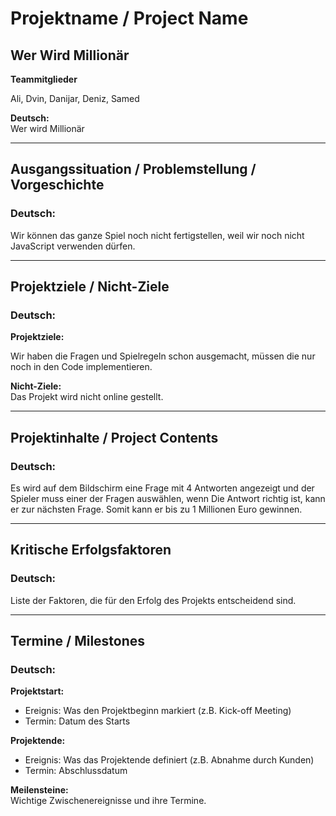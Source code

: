 # Projektname / Project Name

## Wer Wird Millionär

**Teammitglieder**

Ali, Dvin, Danijar, Deniz, Samed

**Deutsch:**  
Wer wird Millionär

---

## Ausgangssituation / Problemstellung / Vorgeschichte  
### Deutsch:

Wir können das ganze Spiel noch nicht fertigstellen, weil wir noch nicht JavaScript verwenden dürfen.

---

## Projektziele / Nicht-Ziele  
### Deutsch:
**Projektziele:**  

Wir haben die Fragen und Spielregeln schon ausgemacht, müssen die nur noch in den Code implementieren.

**Nicht-Ziele:**  
Das Projekt wird nicht online gestellt.

---

## Projektinhalte / Project Contents  
### Deutsch:
Es wird auf dem Bildschirm eine Frage mit 4 Antworten angezeigt und der Spieler muss einer der Fragen auswählen, wenn Die Antwort richtig ist, kann er zur nächsten Frage. Somit kann er bis zu 1 Millionen Euro gewinnen. 

---

## Kritische Erfolgsfaktoren 
### Deutsch:
Liste der Faktoren, die für den Erfolg des Projekts entscheidend sind.


---

## Termine / Milestones  
### Deutsch:
**Projektstart:**  
- Ereignis: Was den Projektbeginn markiert (z.B. Kick-off Meeting)  
- Termin: Datum des Starts

**Projektende:**  
- Ereignis: Was das Projektende definiert (z.B. Abnahme durch Kunden)  
- Termin: Abschlussdatum

**Meilensteine:**  
Wichtige Zwischenereignisse und ihre Termine.
